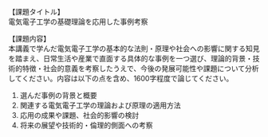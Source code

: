 【課題タイトル】  
電気電子工学の基礎理論を応用した事例考察

【課題内容】  
本講義で学んだ電気電子工学の基本的な法則・原理や社会への影響に関する知見を踏まえ、日常生活や産業で直面する具体的な事例を一つ選び、理論的背景・技術的特徴・社会的意義を考察したうえで、今後の発展可能性や課題について分析してください。内容は以下の点を含め、1600字程度で論じてください。  

1) 選んだ事例の背景と概要  
2) 関連する電気電子工学の理論および原理の適用方法  
3) 応用の成果や課題、社会的影響の検討  
4) 将来の展望や技術的・倫理的側面への考察  